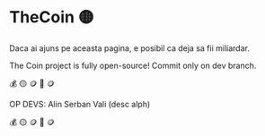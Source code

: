 # TheCoin   🟡

Daca ai ajuns pe aceasta pagina, e posibil ca deja sa fii miliardar.


The Coin project is fully open-source! Commit only on dev branch.

💰 🟡 🪙 💸 🪙 

OP DEVS:
Alin
Serban
Vali
(desc alph)

💰 🟡 🪙 💸 🪙 
